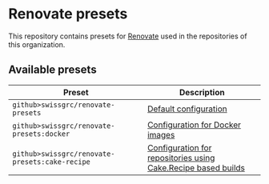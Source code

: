 # Renovate presets

This repository contains presets for [Renovate] used in the repositories of this organization.

## Available presets

| Preset                                         | Description                                                                       |
|------------------------------------------------|-----------------------------------------------------------------------------------|
| `github>swissgrc/renovate-presets`             | [Default configuration](default.json)                                             |
| `github>swissgrc/renovate-presets:docker`      | [Configuration for Docker images](docker.json)                                    |
| `github>swissgrc/renovate-presets:cake-recipe` | [Configuration for repositories using Cake.Recipe based builds](cake-recipe.json) |

[Renovate]: https://renovatebot.com/
